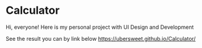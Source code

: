 # Calculator
 
Hi, everyone! Here is my personal project with UI Design and Development

See the result you can by link below https://ubersweet.github.io/Calculator/
